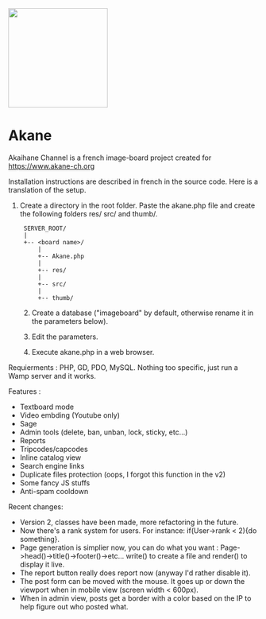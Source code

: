 <img src="https://www.akane-ch.org/img/akane-capture.png" height="200px">

# Akane
Akaihane Channel is a french image-board project created for https://www.akane-ch.org

Installation instructions are described in french in the source code. Here is a translation of the setup.

1) Create a directory in the root folder. Paste the akane.php file and create the following folders res/ src/ and thumb/.

        SERVER_ROOT/
        |
        +-- <board name>/
            |
            +-- Akane.php
            |
            +-- res/
            |
            +-- src/
            |
            +-- thumb/


    2) Create a database ("imageboard" by default, otherwise rename it in the parameters below).

    3) Edit the parameters.

    4) Execute akane.php in a web browser.

Requierments : PHP, GD, PDO, MySQL. Nothing too specific, just run a Wamp server and it works.

Features :
- Textboard mode
- Video embding (Youtube only)
- Sage
- Admin tools (delete, ban, unban, lock, sticky, etc...)
- Reports
- Tripcodes/capcodes
- Inline catalog view
- Search engine links
- Duplicate files protection (oops, I forgot this function in the v2)
- Some fancy JS stuffs
- Anti-spam cooldown

Recent changes:
- Version 2, classes have been made, more refactoring in the future.
- Now there's a rank system for users. For instance: if(User->rank < 2){do something}.
- Page generation is simplier now, you can do what you want : Page->head()->title()->footer()->etc... write() to create a file and render() to display it live.
- The report button really does report now (anyway I'd rather disable it).
- The post form can be moved with the mouse. It goes up or down the viewport when in mobile view (screen width < 600px).
- When in admin view, posts get a border with a color based on the IP to help figure out who posted what.
